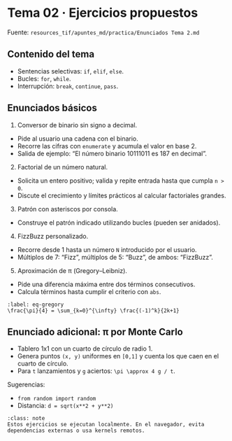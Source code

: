 # Tema 02 · Ejercicios propuestos

Fuente: `resources_tif/apuntes_md/practica/Enunciados Tema 2.md`

## Contenido del tema

- Sentencias selectivas: `if`, `elif`, `else`.
- Bucles: `for`, `while`.
- Interrupción: `break`, `continue`, `pass`.

## Enunciados básicos

1) Conversor de binario sin signo a decimal.
- Pide al usuario una cadena con el binario.
- Recorre las cifras con `enumerate` y acumula el valor en base 2.
- Salida de ejemplo: “El número binario 10111011 es 187 en decimal”.

2) Factorial de un número natural.
- Solicita un entero positivo; valida y repite entrada hasta que cumpla `n > 0`.
- Discute el crecimiento y límites prácticos al calcular factoriales grandes.

3) Patrón con asteriscos por consola.
- Construye el patrón indicado utilizando bucles (pueden ser anidados).

4) FizzBuzz personalizado.
- Recorre desde 1 hasta un número `N` introducido por el usuario.
- Múltiplos de 7: “Fizz”, múltiplos de 5: “Buzz”, de ambos: “FizzBuzz”.

5) Aproximación de π (Gregory–Leibniz).
- Pide una diferencia máxima entre dos términos consecutivos.
- Calcula términos hasta cumplir el criterio con `abs`.

```{math}
:label: eq-gregory
\frac{\pi}{4} = \sum_{k=0}^{\infty} \frac{(-1)^k}{2k+1}
```

## Enunciado adicional: π por Monte Carlo

- Tablero 1x1 con un cuarto de círculo de radio 1.
- Genera puntos `(x, y)` uniformes en `[0,1]` y cuenta los que caen en el cuarto de círculo.
- Para `t` lanzamientos y `g` aciertos: `\pi \approx 4 g / t`.

Sugerencias:
- `from random import random`
- Distancia: `d = sqrt(x**2 + y**2)`

```{admonition} Nota de ejecución
:class: note
Estos ejercicios se ejecutan localmente. En el navegador, evita dependencias externas o usa kernels remotos.
```
